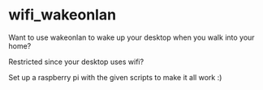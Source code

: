 # wifi_wakeonlan

Want to use wakeonlan to wake up your desktop when you walk into your home?

Restricted since your desktop uses wifi?

Set up a raspberry pi with the given scripts to make it all work :)
